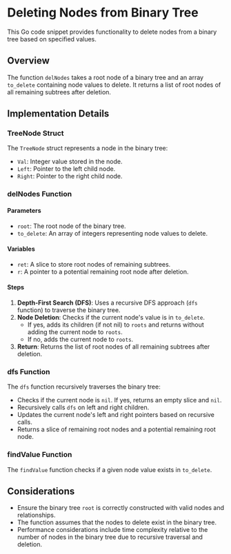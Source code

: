 # Deleting Nodes from Binary Tree

This Go code snippet provides functionality to delete nodes from a binary tree based on specified values.

## Overview

The function `delNodes` takes a root node of a binary tree and an array `to_delete` containing node values to delete. It returns a list of root nodes of all remaining subtrees after deletion.

## Implementation Details

### TreeNode Struct

The `TreeNode` struct represents a node in the binary tree:
- `Val`: Integer value stored in the node.
- `Left`: Pointer to the left child node.
- `Right`: Pointer to the right child node.

### delNodes Function

#### Parameters

- `root`: The root node of the binary tree.
- `to_delete`: An array of integers representing node values to delete.

#### Variables

- `ret`: A slice to store root nodes of remaining subtrees.
- `r`: A pointer to a potential remaining root node after deletion.

#### Steps

1. **Depth-First Search (DFS)**: Uses a recursive DFS approach (`dfs` function) to traverse the binary tree.
2. **Node Deletion**: Checks if the current node's value is in `to_delete`.
   - If yes, adds its children (if not nil) to `roots` and returns without adding the current node to `roots`.
   - If no, adds the current node to `roots`.
3. **Return**: Returns the list of root nodes of all remaining subtrees after deletion.

### dfs Function

The `dfs` function recursively traverses the binary tree:
- Checks if the current node is `nil`. If yes, returns an empty slice and `nil`.
- Recursively calls `dfs` on left and right children.
- Updates the current node's left and right pointers based on recursive calls.
- Returns a slice of remaining root nodes and a potential remaining root node.

### findValue Function

The `findValue` function checks if a given node value exists in `to_delete`.

## Considerations

- Ensure the binary tree `root` is correctly constructed with valid nodes and relationships.
- The function assumes that the nodes to delete exist in the binary tree.
- Performance considerations include time complexity relative to the number of nodes in the binary tree due to recursive traversal and deletion.
